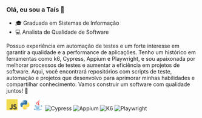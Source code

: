 ### Olá, eu sou a Taís 👋

- :mortar_board: Graduada em Sistemas de Informação
- :computer: Analista de Qualidade de Software 

Possuo experiência em automação de testes e um forte interesse em garantir a qualidade e a performance de aplicações. Tenho um histórico em ferramentas como k6, Cypress, Appium e Playwright, e sou apaixonada por melhorar processos de testes e aumentar a eficiência em projetos de software. Aqui, você encontrará repositórios com scripts de teste, automação e projetos que desenvolvo para aprimorar minhas habilidades e compartilhar conhecimento. Vamos construir um software com qualidade juntos! 🚀

<img src="https://raw.githubusercontent.com/devicons/devicon/master/icons/javascript/javascript-original.svg" alt="JavaScript" width="30" height="30" />
<img src="https://raw.githubusercontent.com/devicons/devicon/master/icons/python/python-original.svg" alt="Python" width="30" height="30" />
<img src="https://raw.githubusercontent.com/devicons/devicon/master/icons/java/java-original.svg" alt="Java" width="30" height="30" />
<img src="https://raw.githubusercontent.com/cypress-io/cypress/master/logo.png" alt="Cypress" width="30" height="30" />
<img src="https://raw.githubusercontent.com/appium/appium/master/logo.png" alt="Appium" width="30" height="30" />
<img src="https://k6.io/assets/img/k6-logo.svg" alt="K6" width="30" height="30" />
<img src="https://raw.githubusercontent.com/microsoft/playwright/main/docs/images/playwright-logo.svg" alt="Playwright" width="30" height="30" />


